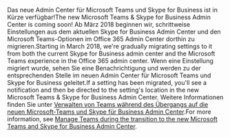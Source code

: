 <span data-ttu-id="218aa-101">Das neue Admin Center für Microsoft Teams und Skype for Business ist in Kürze verfügbar!</span><span class="sxs-lookup"><span data-stu-id="218aa-101">The new Microsoft Teams & Skype for Business Admin Center is coming soon!</span></span>  <span data-ttu-id="218aa-102">Ab März 2018 beginnen wir, schrittweise Einstellungen aus dem aktuellen Skype for Business Admin Center und den Microsoft Teams-Optionen im Office 365 Admin Center dorthin zu migrieren.</span><span class="sxs-lookup"><span data-stu-id="218aa-102">Starting in March 2018, we're gradually migrating settings to it from both the current Skype for Business admin center and the Microsoft Teams experience in the Office 365 admin center.</span></span> <span data-ttu-id="218aa-103">Wenn eine Einstellung migriert wurde, sehen Sie eine Benachrichtigung und werden zu der entsprechenden Stelle im neuen Admin Center für Microsoft Teams und Skype for Business geleitet.</span><span class="sxs-lookup"><span data-stu-id="218aa-103">If a setting has been migrated, you'll see a notification and then be directed to the setting's location in the new Microsoft Teams & Skype for Business Admin Center.</span></span> <span data-ttu-id="218aa-104">Weitere Informationen finden Sie unter [Verwalten von Teams während des Übergangs auf die neuen Microsoft-Teams und Skype für Business Admin Center](../manage-teams-skypeforbusiness-admin-center.md).</span><span class="sxs-lookup"><span data-stu-id="218aa-104">For more information, see [Manage Teams during the transition to the new Microsoft Teams and Skype for Business Admin Center](../manage-teams-skypeforbusiness-admin-center.md).</span></span>
